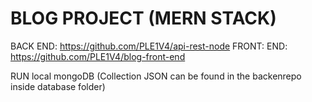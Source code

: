 # BLOG PROJECT (MERN STACK)

BACK END: https://github.com/PLE1V4/api-rest-node
FRONT: END: https://github.com/PLE1V4/blog-front-end

RUN local mongoDB (Collection JSON can be found in the backenrepo inside database folder)
